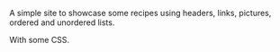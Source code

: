 A simple site to showcase some recipes using headers, links, pictures, ordered and unordered lists.

With some CSS.
